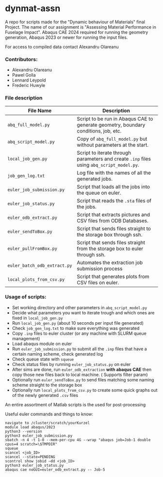 # dynmat-assn

A repo for scripts made for the "Dynamic behaviour of Materials" final Project. The name of our assignment is
"Assessing Material Performance in Fuselage Impact". Abaqus CAE 2024 required for running the geometry generation,
Abaqus 2023 or newer for running the input files.

For access to compiled data contact Alexandru Olareanu

### Contributors:

- Alexandru Olareanu
- Pawel Golla
- Lennard Leypold
- Frederic Huwyle

### File description

| File Name                    | Description                                                                               |
|------------------------------|-------------------------------------------------------------------------------------------|
| `abq_full_model.py`          | Script to be run in Abaqus CAE to generate geometry, boundary conditions, job, etc.       |
| `abq_script_model.py`        | Copy of `abq_full_model.py` but without parameters at the start.                          |
| `local_job_gen.py`           | Script to iterate through parameters and create `.inp` files using `abq_script_model.py`. |
| `job_gen_log.txt`            | Log file with the names of all the generated jobs.                                        |
| `euler_job_submission.py`    | Script that loads all the jobs into the queue on euler.                                   |
| `euler_job_status.py`        | Script that reads the `.sta` files of the jobs.                                           |
| `euler_odb_extract.py`       | Script that extracts pictures and CSV files from ODB Databases.                           |
| `euler_sendToBox.py`         | Script that sends files straight to the storage box through ssh.                          |
| `euler_pullFromBox.py`       | Script that sends files straight from the storage box to euler through ssh.               |
| `euler_batch_odb_extract.py` | Automates the extraction job submission process                                           |
| `local_plots_from_csv.py`    | Script that generates plots from CSV files on euler.                                      |

### Usage of scripts:

- Set working directory and other parameters in `abq_script_model.py`
- Decide what parameters you want to iterate trough and which ones are fixed in `local_job_gen.py`
- Run `local_job_gen.py` (about 10 seconds per input file generated)
- Check `job_gen_log.txt` to make sure everything was generated
- Copy `.inp` files to euler cluster (or any machine with SLURM queue management)
- Load abaqus module on euler
- Run `euler_job_submission.py` to submit all the `.inp` files that have a certain naming scheme, check generated log
- Check queue state with `squeue`
- Check status files by running `euler_job_status.py` on euler
- After sims are done, run `euler_odb_extraction` **with abaqus CAE** then copy those new files back to local machine. (
  Supports filter param)
- Optionally run `euler_sendToBox.py` to send files matching some naming scheme straight to the storage box
- Optionally run `local_plots_from_csv.py` to create some quick graphs out of the newly generated `.csv` files

An entire assortment of Matlab scripts is the used for post-processing

Useful euler commands and things to know:

```
navigate to /cluster/scratch/yourKurzel
module load abaqus/2023
python3 --version
python3 euler_job_submission.py
sbatch -n 4 -t 1-0 --mem-per-cpu 4G --wrap "abaqus job=Job-1 double cpus=4 scratch=\$TMPDIR"
squeue
scancel <job_ID>
scancel --state=PENDING
scontrol show jobid –dd <job_ID>
python3 euler_job_status.py
abaqus cae noGUI=euler_odb_extract.py -- Job-5

```
